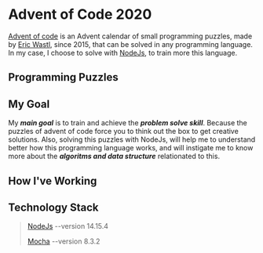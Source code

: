 # Advent of Code 2020

[Advent of code](https://adventofcode.com/2020/about) is an Advent calendar of small programming puzzles, made by [Eric Wastl](https://twitter.com/ericwastl), since 2015, that can be solved in any programming language.
In my case, I choose to solve with [NodeJs](#technology-stack), to train more this language.

## Programming Puzzles

## My Goal

My ***main goal*** is to train and achieve the ***problem solve skill***. Because the puzzles of advent of code force you to think out the box to get creative solutions.
Also, solving this puzzles with NodeJs, will help me to understand better how this programming language works, and will instigate me to know more about the ***algoritms and data structure*** relationated to this.

## How I've Working


## Technology Stack

> [NodeJs](https://nodejs.dev/download) --version 14.15.4
>
> [Mocha](https://mochajs.org/#installation) --version 8.3.2